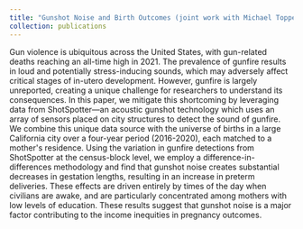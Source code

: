 ```yaml
---
title: "Gunshot Noise and Birth Outcomes (joint work with Michael Topper)"
collection: publications
---
```

Gun violence is ubiquitous across the United States, with gun-related deaths reaching an all-time high in 2021. The prevalence of gunfire results in loud and potentially stress-inducing sounds, which may adversely affect critical stages of in-utero development. However, gunfire is largely unreported, creating a unique challenge for researchers to understand its consequences. In this paper, we mitigate this shortcoming by leveraging data from ShotSpotter—an acoustic gunshot technology which uses an array of sensors placed on city structures to detect the sound of gunfire. We combine this unique data source with the universe of births in a large California city over a four-year period (2016-2020), each matched to a mother's residence. Using the variation in gunfire detections from ShotSpotter at the census-block level, we employ a difference-in-differences methodology and find that gunshot noise creates substantial decreases in gestation lengths, resulting in an increase in preterm deliveries. These effects are driven entirely by times of the day when civilians are awake, and are particularly concentrated among mothers with low levels of education. These results suggest that gunshot noise is a major factor contributing to the income inequities in pregnancy outcomes.
